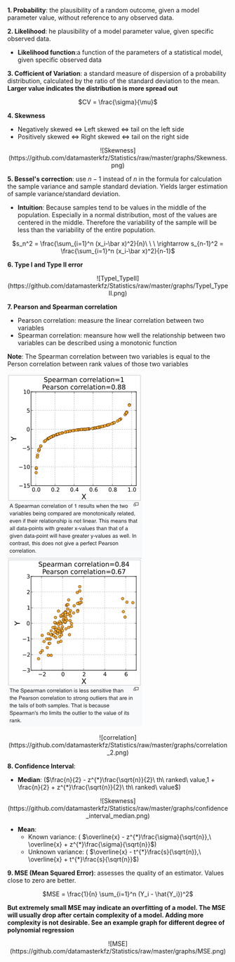 **1. Probability**: the plausibility of a random outcome, given a model parameter value, without reference to any observed data.

**2. Likelihood**: he plausibility of a model parameter value, given specific observed data.

- **Likelihood function**:a function of the parameters of a statistical model, given specific observed data

**3. Cofficient of Variation**: a standard measure of dispersion of a probability distribution, calculated by the ratio of the standard deviation to the mean. **Larger value indicates the distribution is more spread out**

<center>
$CV = \frac{\sigma}{\mu}$
</center>

**4. Skewness**
	
- Negatively skewed $\Leftrightarrow$ Left skewed $\Leftrightarrow$ tail on the left side
- Positively skewed $\Leftrightarrow$ Right skewed $\Leftrightarrow$ tail on the right side
<center>
![Skewness](https://github.com/datamasterkfz/Statistics/raw/master/graphs/Skewness.png)
</center>

**5. Bessel's correction**: use $n-1$ instead of $n$ in the formula for calculation the sample variance and sample standard deviation. Yields larger estimation of sample variance/standard deviation.

- **Intuition**: Because samples tend to be values in the middle of the population. Especially in a normal distribution, most of the values are centered  in the middle. Therefore the variability of the sample will be less than the variability of the entire population. 
<center>
$s_n^2 = \frac{\sum_{i=1}^n (x_i-\bar x)^2}{n}\ \ \ \rightarrow s_{n-1}^2 = \frac{\sum_{i=1}^n (x_i-\bar x)^2}{n-1}$
</center>

**6. Type I and Type II error**
<center>
![TypeI_TypeII](https://github.com/datamasterkfz/Statistics/raw/master/graphs/TypeI_TypeII.png)
</center>

**7. Pearson and Spearman correlation**

- Pearson correlation: measure the linear correlation between two variables
- Spearman correlation: meansure how well the relationship between two variables can be described using a monotonic function
	
**Note**: The Spearman correlation between two variables is equal to the Person correlation between rank values of those two variables

![correlation](https://github.com/datamasterkfz/Statistics/raw/master/graphs/correlation_1.png)![correlation](https://github.com/datamasterkfz/Statistics/raw/master/graphs/correlation_3.png)
<center>
![correlation](https://github.com/datamasterkfz/Statistics/raw/master/graphs/correlation_2.png)
</center>

**8. Confidence Interval**: 

- **Median**: ($\frac{n}{2} - z^{*}\frac{\sqrt{n}}{2}\ th\ ranked\ value,1 + \frac{n}{2} + z^{*}\frac{\sqrt{n}}{2}\ th\ ranked\ value$)

<center>
![Skewness](https://github.com/datamasterkfz/Statistics/raw/master/graphs/confidence_interval_median.png)
</center>

- **Mean**: 
	- Known variance: ( $\overline{x} - z^{*}\frac{\sigma}{\sqrt{n}},\ \overline{x} + z^{*}\frac{\sigma}{\sqrt{n}}$)
	- Unknown variance: ( $\overline{x} - t^{*}\frac{s}{\sqrt{n}},\ \overline{x} + t^{*}\frac{s}{\sqrt{n}}$)

**9. MSE (Mean Squared Error)**: assesses the quality of an estimator. Values close to zero are better. 

<center>
$MSE = \frac{1}{n} \sum_{i=1}^n (Y_i - \hat{Y_i})^2$
</center>

**But extremely small MSE may indicate an overfitting of a model. The MSE will usually drop after certain complexity of a model. Adding more complexity is not desirable. See an example graph for different degree of polynomial regression**

<center>
![MSE](https://github.com/datamasterkfz/Statistics/raw/master/graphs/MSE.png)
</center>
